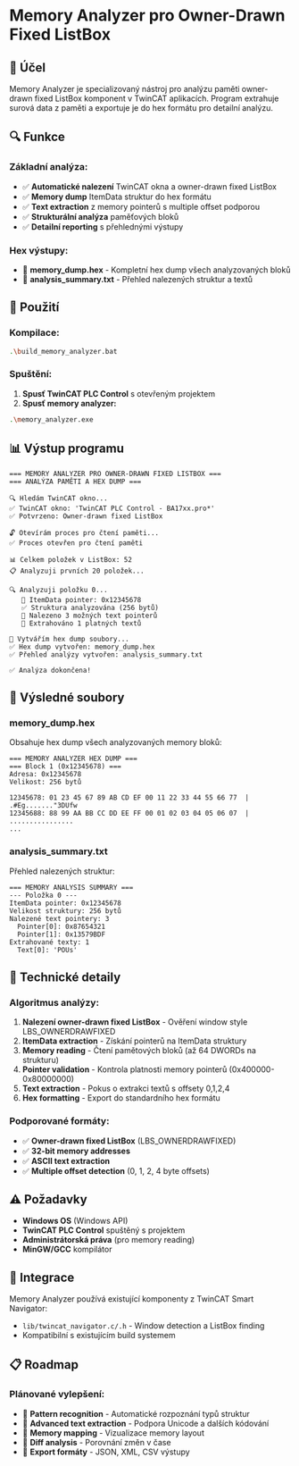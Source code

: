 # Memory Analyzer pro Owner-Drawn Fixed ListBox

## 🎯 Účel
Memory Analyzer je specializovaný nástroj pro analýzu paměti owner-drawn fixed ListBox komponent v TwinCAT aplikacích. Program extrahuje surová data z paměti a exportuje je do hex formátu pro detailní analýzu.

## 🔍 Funkce

### Základní analýza:
- ✅ **Automatické nalezení** TwinCAT okna a owner-drawn fixed ListBox
- ✅ **Memory dump** ItemData struktur do hex formátu
- ✅ **Text extraction** z memory pointerů s multiple offset podporou
- ✅ **Strukturální analýza** paměťových bloků
- ✅ **Detailní reporting** s přehlednými výstupy

### Hex výstupy:
- 📄 **memory_dump.hex** - Kompletní hex dump všech analyzovaných bloků
- 📄 **analysis_summary.txt** - Přehled nalezených struktur a textů

## 🚀 Použití

### Kompilace:
```bash
.\build_memory_analyzer.bat
```

### Spuštění:
1. **Spusť TwinCAT PLC Control** s otevřeným projektem
2. **Spusť memory analyzer:**
```bash
.\memory_analyzer.exe
```

## 📊 Výstup programu

```
=== MEMORY ANALYZER PRO OWNER-DRAWN FIXED LISTBOX ===
=== ANALÝZA PAMĚTI A HEX DUMP ===

🔍 Hledám TwinCAT okno...
✅ TwinCAT okno: 'TwinCAT PLC Control - BA17xx.pro*'
✅ Potvrzeno: Owner-drawn fixed ListBox

🔓 Otevírám proces pro čtení paměti...
✅ Proces otevřen pro čtení paměti

📊 Celkem položek v ListBox: 52
📋 Analyzuji prvních 20 položek...

🔍 Analyzuji položku 0...
   📍 ItemData pointer: 0x12345678
   ✅ Struktura analyzována (256 bytů)
   🔗 Nalezeno 3 možných text pointerů
   📝 Extrahováno 1 platných textů

💾 Vytvářím hex dump soubory...
✅ Hex dump vytvořen: memory_dump.hex
✅ Přehled analýzy vytvořen: analysis_summary.txt

✅ Analýza dokončena!
```

## 📁 Výsledné soubory

### memory_dump.hex
Obsahuje hex dump všech analyzovaných memory bloků:
```
=== MEMORY ANALYZER HEX DUMP ===
=== Block 1 (0x12345678) ===
Adresa: 0x12345678
Velikost: 256 bytů

12345678: 01 23 45 67 89 AB CD EF 00 11 22 33 44 55 66 77  | .#Eg......."3DUfw
12345688: 88 99 AA BB CC DD EE FF 00 01 02 03 04 05 06 07  | ................
...
```

### analysis_summary.txt
Přehled nalezených struktur:
```
=== MEMORY ANALYSIS SUMMARY ===
--- Položka 0 ---
ItemData pointer: 0x12345678
Velikost struktury: 256 bytů
Nalezené text pointery: 3
  Pointer[0]: 0x87654321
  Pointer[1]: 0x13579BDF
Extrahované texty: 1
  Text[0]: 'POUs'
```

## 🔧 Technické detaily

### Algoritmus analýzy:
1. **Nalezení owner-drawn fixed ListBox** - Ověření window style LBS_OWNERDRAWFIXED
2. **ItemData extraction** - Získání pointerů na ItemData struktury
3. **Memory reading** - Čtení pamětových bloků (až 64 DWORDs na strukturu)
4. **Pointer validation** - Kontrola platnosti memory pointerů (0x400000-0x80000000)
5. **Text extraction** - Pokus o extrakci textů s offsety 0,1,2,4
6. **Hex formatting** - Export do standardního hex formátu

### Podporované formáty:
- ✅ **Owner-drawn fixed ListBox** (LBS_OWNERDRAWFIXED)
- ✅ **32-bit memory addresses** 
- ✅ **ASCII text extraction**
- ✅ **Multiple offset detection** (0, 1, 2, 4 byte offsets)

## ⚠️ Požadavky

- **Windows OS** (Windows API)
- **TwinCAT PLC Control** spuštěný s projektem
- **Administrátorská práva** (pro memory reading)
- **MinGW/GCC** kompilátor

## 🔗 Integrace

Memory Analyzer používá existující komponenty z TwinCAT Smart Navigator:
- `lib/twincat_navigator.c/.h` - Window detection a ListBox finding
- Kompatibilní s existujícím build systemem

## 📋 Roadmap

### Plánované vylepšení:
- 🎯 **Pattern recognition** - Automatické rozpoznání typů struktur
- 🎯 **Advanced text extraction** - Podpora Unicode a dalších kódování
- 🎯 **Memory mapping** - Vizualizace memory layout
- 🎯 **Diff analysis** - Porovnání změn v čase
- 🎯 **Export formáty** - JSON, XML, CSV výstupy